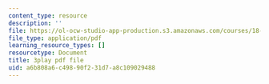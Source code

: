 ```yaml
---
content_type: resource
description: ''
file: https://ol-ocw-studio-app-production.s3.amazonaws.com/courses/18-086-mathematical-methods-for-engineers-ii-spring-2006/a6b808a6c49890f231d7a8c109029488_nlO9ci0kPLg.pdf
file_type: application/pdf
learning_resource_types: []
resourcetype: Document
title: 3play pdf file
uid: a6b808a6-c498-90f2-31d7-a8c109029488
---
```


